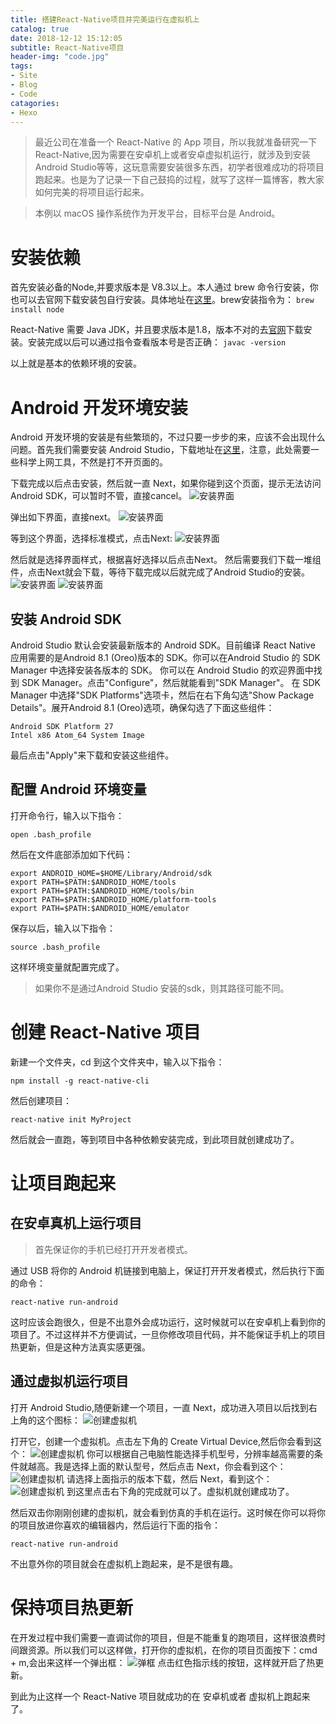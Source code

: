 ```yaml
---
title: 搭建React-Native项目并完美运行在虚拟机上
catalog: true
date: 2018-12-12 15:12:05
subtitle: React-Native项目
header-img: "code.jpg"
tags:
- Site
- Blog
- Code
catagories:
- Hexo
---
```


>最近公司在准备一个 React-Native 的 App 项目，所以我就准备研究一下 React-Native,因为需要在安卓机上或者安卓虚拟机运行，就涉及到安装Android Studio等等，这玩意需要安装很多东西，初学者很难成功的将项目跑起来。也是为了记录一下自己鼓捣的过程，就写了这样一篇博客，教大家如何完美的将项目运行起来。

>本例以 macOS 操作系统作为开发平台，目标平台是 Android。

# 安装依赖

首先安装必备的Node,并要求版本是 V8.3以上。本人通过 brew 命令行安装，你也可以去官网下载安装包自行安装。具体地址在[这里](https://nodejs.org/zh-cn/)。brew安装指令为：
`brew install node`

React-Native 需要 Java JDK，并且要求版本是1.8，版本不对的去[官网](https://www.oracle.com/technetwork/java/javase/downloads/jdk8-downloads-2133151.html)下载安装。安装完成以后可以通过指令查看版本号是否正确：
`javac -version`

以上就是基本的依赖环境的安装。

# Android 开发环境安装

Android 开发环境的安装是有些繁琐的，不过只要一步步的来，应该不会出现什么问题。首先我们需要安装  Android Studio，下载地址在[这里](https://developer.android.com/studio/)，注意，此处需要一些科学上网工具，不然是打不开页面的。

下载完成以后点击安装，然后就一直 Next，如果你碰到这个页面，提示无法访问Android SDK，可以暂时不管，直接cancel。
![安装界面](https://purewy.github.io/img/android/android.png)

弹出如下界面，直接next。
![安装界面](https://purewy.github.io/img/android/android1.png)

等到这个界面，选择标准模式，点击Next:
![安装界面](https://purewy.github.io/img/android/android2.png)

然后就是选择界面样式，根据喜好选择以后点击Next。
然后需要我们下载一堆组件，点击Next就会下载，等待下载完成以后就完成了Android Studio的安装。
![安装界面](https://purewy.github.io/img/android/android3.png)
![安装界面](https://purewy.github.io/img/android/android4.png)

## 安装 Android SDK

Android Studio 默认会安装最新版本的 Android SDK。目前编译 React Native 应用需要的是Android 8.1 (Oreo)版本的 SDK。你可以在Android Studio 的 SDK Manager 中选择安装各版本的 SDK。
你可以在 Android Studio 的欢迎界面中找到 SDK Manager。点击"Configure"，然后就能看到"SDK Manager"。
在 SDK Manager 中选择"SDK Platforms"选项卡，然后在右下角勾选"Show Package Details"。展开Android 8.1 (Oreo)选项，确保勾选了下面这些组件：

```
Android SDK Platform 27
Intel x86 Atom_64 System Image
```

最后点击"Apply"来下载和安装这些组件。

## 配置 Android 环境变量

打开命令行，输入以下指令：

`open .bash_profile`

然后在文件底部添加如下代码：
```
export ANDROID_HOME=$HOME/Library/Android/sdk
export PATH=$PATH:$ANDROID_HOME/tools
export PATH=$PATH:$ANDROID_HOME/tools/bin
export PATH=$PATH:$ANDROID_HOME/platform-tools
export PATH=$PATH:$ANDROID_HOME/emulator
```
保存以后，输入以下指令：

`source .bash_profile`

这样环境变量就配置完成了。

>如果你不是通过Android Studio 安装的sdk，则其路径可能不同。

# 创建 React-Native 项目

新建一个文件夹，cd 到这个文件夹中，输入以下指令：

`npm install -g react-native-cli`

然后创建项目：

`react-native init MyProject`

然后就会一直跑，等到项目中各种依赖安装完成，到此项目就创建成功了。

# 让项目跑起来

## 在安卓真机上运行项目

>首先保证你的手机已经打开开发者模式。

通过 USB 将你的 Android 机链接到电脑上，保证打开开发者模式，然后执行下面的命令：

`react-native run-android`

这时应该会跑很久，但是不出意外会成功运行，这时候就可以在安卓机上看到你的项目了。不过这样并不方便调试，一旦你修改项目代码，并不能保证手机上的项目热更新，但是这种方法真实感更强。

## 通过虚拟机运行项目

打开 Android Studio,随便新建一个项目，一直 Next，成功进入项目以后找到右上角的这个图标：
![创建虚拟机](https://purewy.github.io/img/android/AndroidStudioAVD.png)

打开它，创建一个虚拟机。点击左下角的 Create Virtual Device,然后你会看到这个：
![创建虚拟机](https://purewy.github.io/img/android/AndroidPhone.png)
你可以根据自己电脑性能选择手机型号，分辨率越高需要的条件就越高。我是选择上面的默认型号，然后点击 Next，你会看到这个：
![创建虚拟机](https://purewy.github.io/img/android/AndroidPhone1.png)
请选择上面指示的版本下载，然后 Next，看到这个：
![创建虚拟机](https://purewy.github.io/img/android/AndroidPhone2.png)
到这里点击右下角的完成就可以了。虚拟机就创建成功了。

然后双击你刚刚创建的虚拟机，就会看到仿真的手机在运行。这时候在你可以将你的项目放进你喜欢的编辑器内，然后运行下面的指令：

`react-native run-android`

不出意外你的项目就会在虚拟机上跑起来，是不是很有趣。

# 保持项目热更新

在开发过程中我们需要一直调试你的项目，但是不能重复的跑项目，这样很浪费时间跟资源。所以我们可以这样做，打开你的虚拟机，在你的项目页面按下：cmd + m,会出来这样一个弹出框：
![弹框](https://purewy.github.io/img/android/tankuang.png)
点击红色指示线的按钮，这样就开启了热更新。

到此为止这样一个 React-Native 项目就成功的在 安卓机或者 虚拟机上跑起来了。